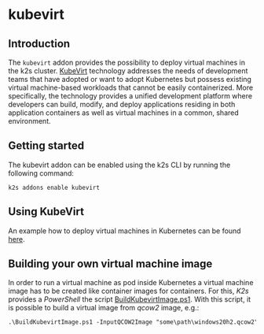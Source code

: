 <!--
SPDX-FileCopyrightText: © 2024 Siemens Healthineers AG

SPDX-License-Identifier: MIT
-->

# kubevirt

## Introduction

The `kubevirt` addon provides the possibility to deploy virtual machines in the k2s cluster. [KubeVirt](https://kubevirt.io/) technology addresses the needs of development teams that have adopted or want to adopt Kubernetes but possess existing virtual machine-based workloads that cannot be easily containerized. More specifically, the technology provides a unified development platform where developers can build, modify, and deploy applications residing in both application containers as well as virtual machines in a common, shared environment.

## Getting started

The kubevirt addon can be enabled using the k2s CLI by running the following command:
```
k2s addons enable kubevirt
```

## Using KubeVirt

An example how to deploy virtual machines in Kubernetes can be found [here](https://kubevirt.io/labs/kubernetes/lab1.html).

## Building your own virtual machine image

In order to run a virtual machine as pod inside Kubernetes a virtual machine image has to be created like container images for containers.
For this, *K2s* provides a *PowerShell* the script [BuildKubevirtImage.ps1](BuildKubevirtImage.ps1). With this script, it is possible to build a virtual image from *qcow2* image, e.g.:

```ps
.\BuildKubevirtImage.ps1 -InputQCOW2Image "some\path\windows20h2.qcow2" -ImageName "virt-win20h2"
```